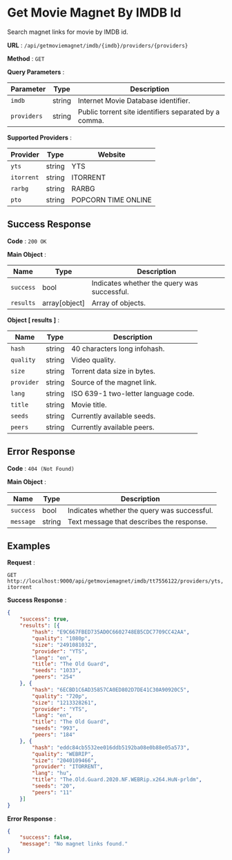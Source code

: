 # Get Movie Magnet By IMDB Id

Search magnet links for movie by IMDB id.

**URL** : `/api/getmoviemagnet/imdb/{imdb}/providers/{providers}`

**Method** : `GET`

**Query Parameters** :

| Parameter | Type | Description |
| --- | --- | --- |
| `imdb` | string | Internet Movie Database identifier.|
| `providers` | string | Public torrent site identifiers separated by a comma.|

**Supported Providers** :

| Provider | Type | Website |
| --- | --- | --- |
| `yts` | string | YTS|
| `itorrent` | string | ITORRENT|
| `rarbg` | string | RARBG|
| `pto` | string | POPCORN TIME ONLINE|

## Success Response

**Code** : `200 OK`

**Main Object** :

| Name | Type | Description |
| --- | --- | --- |
| `success` | bool | Indicates whether the query was successful.|
| `results` | array[object] | Array of objects.|

**Object [ results ]** :

| Name | Type | Description |
| --- | --- | --- |
| `hash` | string | 40 characters long infohash.|
| `quality` | string | Video quality.|
| `size` | string | Torrent data size in bytes.|
| `provider` | string | Source of the magnet link.|
| `lang` | string | ISO 639-1 two-letter language code.|
| `title` | string | Movie title.|
| `seeds` | string | Currently available seeds.|
| `peers` | string | Currently available peers.|

## Error Response

**Code** : `404 (Not Found)`

**Main Object** :

| Name | Type | Description |
| --- | --- | --- |
| `success` | bool | Indicates whether the query was successful.|
| `message` | string | Text message that describes the response.|

## Examples

**Request** :

`GET http://localhost:9000/api/getmoviemagnet/imdb/tt7556122/providers/yts,itorrent`

**Success Response** :

```json
{
    "success": true,
    "results": [{
        "hash": "E9C667FBED735AD0C6602748EB5CDC7709CC42AA",
        "quality": "1080p",
        "size": "2491081032",
        "provider": "YTS",
        "lang": "en",
        "title": "The Old Guard",
        "seeds": "1033",
        "peers": "254"
    }, {
        "hash": "6ECBD1C6AD35857CA0ED802D7DE41C30A90920C5",
        "quality": "720p",
        "size": "1213328261",
        "provider": "YTS",
        "lang": "en",
        "title": "The Old Guard",
        "seeds": "993",
        "peers": "184"
    }, {
        "hash": "eddc84cb5532ee016ddb5192ba08e0b88e05a573",
        "quality": "WEBRIP",
        "size": "2040109466",
        "provider": "ITORRENT",
        "lang": "hu",
        "title": "The.Old.Guard.2020.NF.WEBRip.x264.HuN-prldm",
        "seeds": "20",
        "peers": "11"
    }]
}
```

**Error Response** :

```json
{
    "success": false,
    "message": "No magnet links found."
}
```